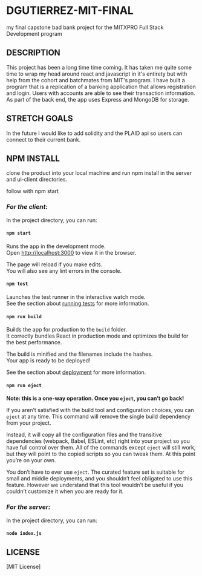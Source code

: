 # DGUTIERREZ-MIT-FINAL
my final capstone bad bank project for the MITXPRO Full Stack Development program

## DESCRIPTION
This project has been a long time time coming. It has taken me quite some time to wrap my head around react and javascript in it's entirety but with help from the cohort and batchmates from MIT's program. I have built a program that is a replication of a banking application that allows registration and login. Users with accounts are able to see their transaction information.
As part of the back end, the app uses Express and MongoDB for storage.

## STRETCH GOALS 

In the future I would like to add solidity and the PLAID api so users can connect to their current bank.


## NPM INSTALL

clone the product into your local machine and run npm install in the server and ui-client directories.

follow with npm start



### **_For the client:_**

In the project directory, you can run:

#### `npm start`

Runs the app in the development mode.\
Open [http://localhost:3000](http://localhost:3000) to view it in the browser.

The page will reload if you make edits.\
You will also see any lint errors in the console.

#### `npm test`

Launches the test runner in the interactive watch mode.\
See the section about [running tests](https://facebook.github.io/create-react-app/docs/running-tests) for more information.

#### `npm run build`

Builds the app for production to the `build` folder.\
It correctly bundles React in production mode and optimizes the build for the best performance.

The build is minified and the filenames include the hashes.\
Your app is ready to be deployed!

See the section about [deployment](https://facebook.github.io/create-react-app/docs/deployment) for more information.

#### `npm run eject`

**Note: this is a one-way operation. Once you `eject`, you can’t go back!**

If you aren’t satisfied with the build tool and configuration choices, you can `eject` at any time. This command will remove the single build dependency from your project.

Instead, it will copy all the configuration files and the transitive dependencies (webpack, Babel, ESLint, etc) right into your project so you have full control over them. All of the commands except `eject` will still work, but they will point to the copied scripts so you can tweak them. At this point you’re on your own.

You don’t have to ever use `eject`. The curated feature set is suitable for small and middle deployments, and you shouldn’t feel obligated to use this feature. However we understand that this tool wouldn’t be useful if you couldn’t customize it when you are ready for it.

### **_For the server:_**

In the project directory, you can run:

#### `node index.js`




## LICENSE

[MIT License]
